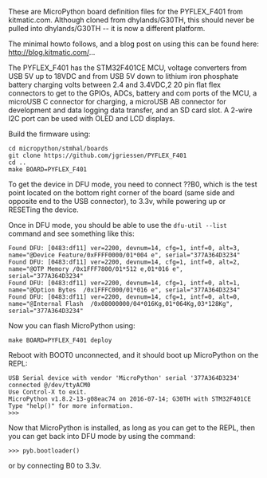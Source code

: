 These are MicroPython board definition files for the PYFLEX_F401 from kitmatic.com.  Although cloned from dhylands/G30TH,
this should never be pulled into dhylands/G30TH -- it is now a different platform.

The minimal howto follows, and a blog post on using this can be found here:
http://blog.kitmatic.com/...

The PYFLEX_F401 has the STM32F401CE MCU, voltage converters from USB 5V up to 18VDC and from USB 5V down to lithium iron phosphate battery charging volts between 2.4 and 3.4VDC,2 20 pin flat flex connectors to get to the GPIOs, ADCs, battery and com ports of the MCU, a microUSB C connector for charging, a microUSB AB connector for development and data logging data transfer, and an SD card slot.  A 2-wire I2C port can be used with OLED and LCD displays.

Build the firmware using:
```
cd micropython/stmhal/boards
git clone https://github.com/jgriessen/PYFLEX_F401
cd ..
make BOARD=PYFLEX_F401
```

To get the device in DFU mode, you need to connect ??B0, which is the test
point located on the bottom right corner of the board (same side and opposite end
to the USB connector), to 3.3v, while powering up or RESETing the device.

Once in DFU mode, you should be able to use the ```dfu-util --list``` command and see
something like this:
```
Found DFU: [0483:df11] ver=2200, devnum=14, cfg=1, intf=0, alt=3, name="@Device Feature/0xFFFF0000/01*004 e", serial="377A364D3234"
Found DFU: [0483:df11] ver=2200, devnum=14, cfg=1, intf=0, alt=2, name="@OTP Memory /0x1FFF7800/01*512 e,01*016 e", serial="377A364D3234"
Found DFU: [0483:df11] ver=2200, devnum=14, cfg=1, intf=0, alt=1, name="@Option Bytes  /0x1FFFC000/01*016 e", serial="377A364D3234"
Found DFU: [0483:df11] ver=2200, devnum=14, cfg=1, intf=0, alt=0, name="@Internal Flash  /0x08000000/04*016Kg,01*064Kg,03*128Kg", serial="377A364D3234"
```

Now you can flash MicroPython using:
```
make BOARD=PYFLEX_F401 deploy
```

Reboot with BOOT0 unconnected, and it should boot up MicroPython on the REPL:
```
USB Serial device with vendor 'MicroPython' serial '377A364D3234' connected @/dev/ttyACM0
Use Control-X to exit.
MicroPython v1.8.2-13-g08eac74 on 2016-07-14; G30TH with STM32F401CE
Type "help()" for more information.
>>> 
```

Now that MicroPython is installed, as long as you can get to the REPL, then you
can get back into DFU mode by using the command:
```
>>> pyb.bootloader()
```
or by connecting B0 to 3.3v.

